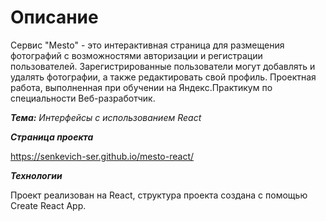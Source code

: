 <h1>Описание</h1>
Сервис "Mesto" - это интерактивная страница для размещения фотографий с возможностями авторизации и регистрации пользователей. Зарегистрированные пользователи могут добавлять и удалять фотографии, а также редактировать свой профиль.
Проектная работа, выполненная при обучении на Яндекс.Практикум по специальности Веб-разработчик.

***Тема:*** *Интерфейсы с использованием React*

***Страница проекта***

https://senkevich-ser.github.io/mesto-react/

***Технологии***

Проект реализован на React, структура проекта создана с помощью Create React App.

